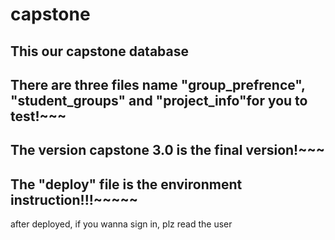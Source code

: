 # capstone
This our capstone database
--------------------------------------------------------------------
There are three files name "group_prefrence", "student_groups" and "project_info"for you to test!~~~
--------------------------------------------------------------------
The version capstone 3.0 is the final version!~~~
-------------------------------------------------------------------
The "deploy" file is the environment instruction!!!~~~~~
-------------------------------------------------------------------
after deployed, if you wanna sign in, plz read the user
